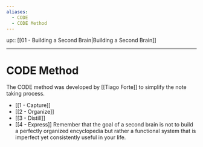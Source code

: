 ```yaml
---
aliases:
  - CODE
  - CODE Method
---
```

up:: [[01 - Building a Second Brain|Building a Second Brain]]
___
# CODE Method
The CODE method was developed by [[Tiago Forte]] to simplify the note taking process.
- [[1 - Capture]]
- [[2 - Organize]]
- [[3 - Distill]]
- [[4 - Express]]
Remember that the goal of a second brain is not to build a perfectly organized encyclopedia but rather a functional system that is imperfect yet consistently useful in your life. 